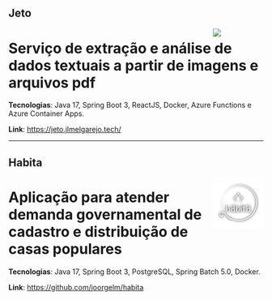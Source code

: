 ## Jeto

<img src="https://media.licdn.com/dms/image/sync/D4D27AQF347n-esl0kg/articleshare-shrink_800/0/1688258658165?e=1689728400&v=beta&t=aM8CMmAnh53cIBuDu8l0nxqCEck3tUlU7D4q61T90fc" align="right" width="100vw">

# Serviço de extração e análise de dados textuais a partir de imagens e arquivos pdf

**Tecnologias**: Java 17, Spring Boot 3, ReactJS, Docker, Azure Functions e Azure Container Apps.

**Link**: https://jeto.jlmelgarejo.tech/

--- 

## Habita

<img src="https://github.com/joorgelm/habita/blob/master/hbt.png?raw=true" align="right" width="100vw">

# Aplicação para atender demanda governamental de cadastro e distribuição de casas populares

**Tecnologias**: Java 17, Spring Boot 3, PostgreSQL, Spring Batch 5.0, Docker.

**Link**: https://github.com/joorgelm/habita

<br><br>



